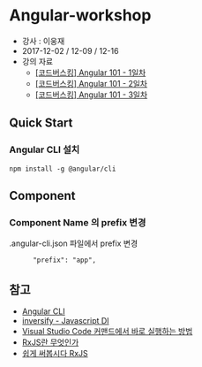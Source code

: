 # Angular-workshop

 - 강사 : 이웅재
 - 2017-12-02 / 12-09 / 12-16 
 - 강의 자료
   - [[코드버스킹] Angular 101 - 1일차](https://slides.com/woongjae/angular101-1/)
   - [[코드버스킹] Angular 101 - 2일차](https://slides.com/woongjae/angular101-2/)
   - [[코드버스킹] Angular 101 - 3일차](https://slides.com/woongjae/angular101-3/)
 

## Quick Start 

### Angular CLI 설치

```
npm install -g @angular/cli
```

## Component 

### Component Name 의 prefix 변경 

.angular-cli.json 파일에서 prefix 변경

```
      "prefix": "app",
```


## 참고

  - [Angular CLI](https://cli.angular.io/)
  - [inversify - Javascript DI](https://www.npmjs.com/package/inversify)
  - [Visual Studio Code 커맨드에서 바로 실행하는 방법](http://ilseokoh.com/2017/01/04/visual-studio-code-%EC%BB%A4%EB%A7%A8%EB%93%9C%EC%97%90%EC%84%9C-%EB%B0%94%EB%A1%9C-%EC%8B%A4%ED%96%89%ED%95%98%EB%8A%94-%EB%B0%A9%EB%B2%95/)
  - [RxJS란 무엇인가](http://sculove.github.io/blog/2017/10/07/rxjsbook4/)
  - [쉽게 써봅시다 RxJS](https://www.youtube.com/watch?v=2f09-veX4HA&feature=youtu.be)
